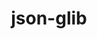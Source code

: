 ---
title: "json-glib"
layout: cache
categories: [package, develop]
meta: {"compilers": ["none"], "num_specs": 33, "num_specs_by_stack": {"root": 33}, "oss": ["ubuntu22.04"], "platforms": ["linux"], "stacks": ["root"], "targets": ["x86_64_v3"], "versions": ["1.6.6"]}
spec_details: [{"compiler": "none", "hash": "27ycty4rjajrb6zebehvw4agma5r4eov", "os": "ubuntu22.04", "platform": "linux", "size": "-", "stacks": ["root"], "target": "x86_64_v3", "variants": ["build_system=meson", "buildtype=release", "default_library:=shared", "~strip"], "versions": ["1.6.6"]}, {"compiler": "none", "hash": "2ksvwt6m3nyxcbleql7le6gg4h3jl5j6", "os": "ubuntu22.04", "platform": "linux", "size": "-", "stacks": ["root"], "target": "x86_64_v3", "variants": ["build_system=meson", "buildtype=release", "default_library:=shared", "~strip"], "versions": ["1.6.6"]}, {"compiler": "none", "hash": "5qktyugvnokbpdkm6in3ugn4vq677ujs", "os": "ubuntu22.04", "platform": "linux", "size": "-", "stacks": ["root"], "target": "x86_64_v3", "variants": ["build_system=meson", "buildtype=release", "default_library:=shared", "~strip"], "versions": ["1.6.6"]}, {"compiler": "none", "hash": "6f2ii6ygko32ubivengt4hbv6k4abja6", "os": "ubuntu22.04", "platform": "linux", "size": "-", "stacks": ["root"], "target": "x86_64_v3", "variants": ["build_system=meson", "buildtype=release", "default_library:=shared", "~strip"], "versions": ["1.6.6"]}, {"compiler": "none", "hash": "7etghldnflxtm6ayzvoder4ual5ugi4o", "os": "ubuntu22.04", "platform": "linux", "size": "-", "stacks": ["root"], "target": "x86_64_v3", "variants": ["build_system=meson", "buildtype=release", "default_library:=shared", "~strip"], "versions": ["1.6.6"]}, {"compiler": "none", "hash": "ask4fmvddtrozvuwajpzvee6yfd6scyj", "os": "ubuntu22.04", "platform": "linux", "size": "-", "stacks": ["root"], "target": "x86_64_v3", "variants": ["build_system=meson", "buildtype=release", "default_library:=shared", "~strip"], "versions": ["1.6.6"]}, {"compiler": "none", "hash": "dyknys325mylosrf3vzfopibx3heyuzc", "os": "ubuntu22.04", "platform": "linux", "size": "-", "stacks": ["root"], "target": "x86_64_v3", "variants": ["build_system=meson", "buildtype=release", "default_library:=shared", "~strip"], "versions": ["1.6.6"]}, {"compiler": "none", "hash": "e4jvd5c7244qq7nvrt36xa5okdrzxsu3", "os": "ubuntu22.04", "platform": "linux", "size": "-", "stacks": ["root"], "target": "x86_64_v3", "variants": ["build_system=meson", "buildtype=release", "default_library:=shared", "~strip"], "versions": ["1.6.6"]}, {"compiler": "none", "hash": "fl6sqqphd25ppbvoyhcl4gjxrxvku5qe", "os": "ubuntu22.04", "platform": "linux", "size": "-", "stacks": ["root"], "target": "x86_64_v3", "variants": ["build_system=meson", "buildtype=release", "default_library:=shared", "~strip"], "versions": ["1.6.6"]}, {"compiler": "none", "hash": "gec2uwquvijie6qcuai4l2vktrsrp3og", "os": "ubuntu22.04", "platform": "linux", "size": "-", "stacks": ["root"], "target": "x86_64_v3", "variants": ["build_system=meson", "buildtype=release", "default_library:=shared", "~strip"], "versions": ["1.6.6"]}, {"compiler": "none", "hash": "ghw7fxbt52fewwttxguaqokm76wh47l7", "os": "ubuntu22.04", "platform": "linux", "size": "-", "stacks": ["root"], "target": "x86_64_v3", "variants": ["build_system=meson", "buildtype=release", "default_library:=shared", "~strip"], "versions": ["1.6.6"]}, {"compiler": "none", "hash": "gvkr6c72gd4scitwwjxt3h3x2gq7zt56", "os": "ubuntu22.04", "platform": "linux", "size": "-", "stacks": ["root"], "target": "x86_64_v3", "variants": ["build_system=meson", "buildtype=release", "default_library:=shared", "~strip"], "versions": ["1.6.6"]}, {"compiler": "none", "hash": "hdtuqlplhrribkdicmg27ed7u6ymusj6", "os": "ubuntu22.04", "platform": "linux", "size": "-", "stacks": ["root"], "target": "x86_64_v3", "variants": ["build_system=meson", "buildtype=release", "default_library:=shared", "~strip"], "versions": ["1.6.6"]}, {"compiler": "none", "hash": "iwuvcp72d5pwixp2g3l73e5jwwk5wnir", "os": "ubuntu22.04", "platform": "linux", "size": "-", "stacks": ["root"], "target": "x86_64_v3", "variants": ["build_system=meson", "buildtype=release", "default_library:=shared", "~strip"], "versions": ["1.6.6"]}, {"compiler": "none", "hash": "masilmqkupo37ywtdf6gx4ye7k4egvc5", "os": "ubuntu22.04", "platform": "linux", "size": "-", "stacks": ["root"], "target": "x86_64_v3", "variants": ["build_system=meson", "buildtype=release", "default_library:=shared", "~strip"], "versions": ["1.6.6"]}, {"compiler": "none", "hash": "ml3azyobmzuyn7dewisbnbocki7nu6u6", "os": "ubuntu22.04", "platform": "linux", "size": "-", "stacks": ["root"], "target": "x86_64_v3", "variants": ["build_system=meson", "buildtype=release", "default_library:=shared", "~strip"], "versions": ["1.6.6"]}, {"compiler": "none", "hash": "o4g7fjrnnosed46voyjqjy3xhvcribqx", "os": "ubuntu22.04", "platform": "linux", "size": "-", "stacks": ["root"], "target": "x86_64_v3", "variants": ["build_system=meson", "buildtype=release", "default_library:=shared", "~strip"], "versions": ["1.6.6"]}, {"compiler": "none", "hash": "o7axxspjbbo7p2d2fz223dwlo4jnvktt", "os": "ubuntu22.04", "platform": "linux", "size": "-", "stacks": ["root"], "target": "x86_64_v3", "variants": ["build_system=meson", "buildtype=release", "default_library:=shared", "~strip"], "versions": ["1.6.6"]}, {"compiler": "none", "hash": "pmoxksr6fwtufcqbt47h6sc7e3ku6jfs", "os": "ubuntu22.04", "platform": "linux", "size": "-", "stacks": ["root"], "target": "x86_64_v3", "variants": ["build_system=meson", "buildtype=release", "default_library:=shared", "~strip"], "versions": ["1.6.6"]}, {"compiler": "none", "hash": "ptseqcherwpzsmxmtv4i2iah4ofcgwqm", "os": "ubuntu22.04", "platform": "linux", "size": "-", "stacks": ["root"], "target": "x86_64_v3", "variants": ["build_system=meson", "buildtype=release", "default_library:=shared", "~strip"], "versions": ["1.6.6"]}, {"compiler": "none", "hash": "rdw4wtxfr5jhugvw5rgkcf7mo7dp7trp", "os": "ubuntu22.04", "platform": "linux", "size": "-", "stacks": ["root"], "target": "x86_64_v3", "variants": ["build_system=meson", "buildtype=release", "default_library:=shared", "~strip"], "versions": ["1.6.6"]}, {"compiler": "none", "hash": "shs2r5e77xneb6if6td7abko7i6lewux", "os": "ubuntu22.04", "platform": "linux", "size": "-", "stacks": ["root"], "target": "x86_64_v3", "variants": ["build_system=meson", "buildtype=release", "default_library:=shared", "~strip"], "versions": ["1.6.6"]}, {"compiler": "none", "hash": "stqclk2zjmbhz66z6v2ymwolw6spwl5b", "os": "ubuntu22.04", "platform": "linux", "size": "-", "stacks": ["root"], "target": "x86_64_v3", "variants": ["build_system=meson", "buildtype=release", "default_library:=shared", "~strip"], "versions": ["1.6.6"]}, {"compiler": "none", "hash": "tqhorpglssbyrxsu5uvcinruwtspyuqh", "os": "ubuntu22.04", "platform": "linux", "size": "-", "stacks": ["root"], "target": "x86_64_v3", "variants": ["build_system=meson", "buildtype=release", "default_library:=shared", "~strip"], "versions": ["1.6.6"]}, {"compiler": "none", "hash": "u4wp25ghgwvix2r5jsbtzgeqgm5afumu", "os": "ubuntu22.04", "platform": "linux", "size": "-", "stacks": ["root"], "target": "x86_64_v3", "variants": ["build_system=meson", "buildtype=release", "default_library:=shared", "~strip"], "versions": ["1.6.6"]}, {"compiler": "none", "hash": "uxj5y4icdkarqwmjoxztb2bjtpsznlk4", "os": "ubuntu22.04", "platform": "linux", "size": "-", "stacks": ["root"], "target": "x86_64_v3", "variants": ["build_system=meson", "buildtype=release", "default_library:=shared", "~strip"], "versions": ["1.6.6"]}, {"compiler": "none", "hash": "v3yldpxmnt3r6zfijvwyxbgvwrkz3dxq", "os": "ubuntu22.04", "platform": "linux", "size": "-", "stacks": ["root"], "target": "x86_64_v3", "variants": ["build_system=meson", "buildtype=release", "default_library:=shared", "~strip"], "versions": ["1.6.6"]}, {"compiler": "none", "hash": "vrun4ge4vi5v3qkrldkwmuzhlpusriqs", "os": "ubuntu22.04", "platform": "linux", "size": "-", "stacks": ["root"], "target": "x86_64_v3", "variants": ["build_system=meson", "buildtype=release", "default_library:=shared", "~strip"], "versions": ["1.6.6"]}, {"compiler": "none", "hash": "y4gcvp4zkieyopfslfw2xdiejtz3z6pw", "os": "ubuntu22.04", "platform": "linux", "size": "-", "stacks": ["root"], "target": "x86_64_v3", "variants": ["build_system=meson", "buildtype=release", "default_library:=shared", "~strip"], "versions": ["1.6.6"]}, {"compiler": "none", "hash": "yczzpyjlxpc3mpjz2433gx3fqbnowcs7", "os": "ubuntu22.04", "platform": "linux", "size": "-", "stacks": ["root"], "target": "x86_64_v3", "variants": ["build_system=meson", "buildtype=release", "default_library:=shared", "~strip"], "versions": ["1.6.6"]}, {"compiler": "none", "hash": "zf7s2c37x6exgos55zieoueuoom3fmml", "os": "ubuntu22.04", "platform": "linux", "size": "-", "stacks": ["root"], "target": "x86_64_v3", "variants": ["build_system=meson", "buildtype=release", "default_library:=shared", "~strip"], "versions": ["1.6.6"]}, {"compiler": "none", "hash": "zjxbri7ypjbxlrzhcho2qx44qsd4m77j", "os": "ubuntu22.04", "platform": "linux", "size": "-", "stacks": ["root"], "target": "x86_64_v3", "variants": ["build_system=meson", "buildtype=release", "default_library:=shared", "~strip"], "versions": ["1.6.6"]}, {"compiler": "none", "hash": "zptunzfyvsu5aw3itbanuh6skwungkey", "os": "ubuntu22.04", "platform": "linux", "size": "-", "stacks": ["root"], "target": "x86_64_v3", "variants": ["build_system=meson", "buildtype=release", "default_library:=shared", "~strip"], "versions": ["1.6.6"]}]
---